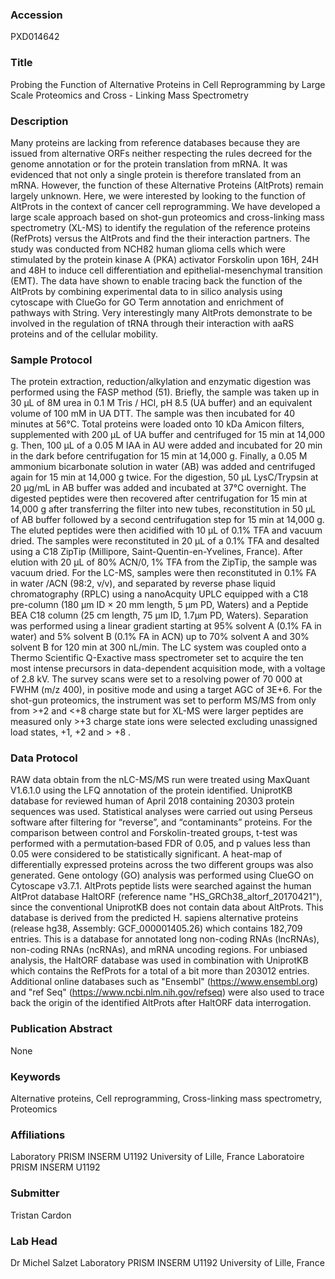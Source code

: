 ### Accession
PXD014642

### Title
Probing the Function of Alternative Proteins in Cell Reprogramming by Large Scale Proteomics and Cross - Linking Mass Spectrometry

### Description
Many proteins are lacking from reference databases because they are issued from alternative ORFs neither respecting the rules decreed for the genome annotation or for the protein translation from mRNA. It was evidenced that not only a single protein is therefore translated from an mRNA. However, the function of these Alternative Proteins (AltProts) remain largely unknown. Here, we were interested by looking to the function of AltProts in the context of cancer cell reprogramming. We have developed a large scale approach based on shot-gun proteomics and cross-linking mass spectrometry (XL-MS) to identify the regulation of the reference proteins (RefProts) versus the AltProts and find the their interaction partners. The study was conducted from NCH82 human glioma cells which were stimulated by the protein kinase A (PKA) activator Forskolin upon 16H, 24H and 48H to induce cell differentiation and epithelial-mesenchymal transition (EMT). The data have shown to enable tracing back the function of the AltProts by combining experimental data to in silico analysis using cytoscape with ClueGo for GO Term annotation and enrichment of pathways with String. Very interestingly many AltProts demonstrate to be involved in the regulation of tRNA through their interaction with aaRS proteins and of the cellular mobility.

### Sample Protocol
The protein extraction, reduction/alkylation and enzymatic digestion was performed using the FASP method (51). Briefly, the sample was taken up in 30 μL of 8M urea in 0.1 M Tris / HCl, pH 8.5 (UA buffer) and an equivalent volume of 100 mM in UA DTT. The sample was then incubated for 40 minutes at 56°C. Total proteins were loaded onto 10 kDa Amicon filters, supplemented with 200 μL of UA buffer and centrifuged for 15 min at 14,000 g. Then, 100 μL of a 0.05 M IAA in AU were added and incubated for 20 min in the dark before centrifugation for 15 min at 14,000 g. Finally, a 0.05 M ammonium bicarbonate solution in water (AB) was added and centrifuged again for 15 min at 14,000 g twice. For the digestion, 50 μL LysC/Trypsin at 20 μg/mL in AB buffer was added and incubated at 37°C overnight. The digested peptides were then recovered after centrifugation for 15 min at 14,000 g after transferring the filter into new tubes, reconstitution in 50 μL of AB buffer followed by a second centrifugation step for 15 min at 14,000 g. The eluted peptides were then acidified with 10 μL of 0.1% TFA and vacuum dried. The samples were reconstituted in 20 μL of a 0.1% TFA and desalted using a C18 ZipTip (Millipore, Saint-Quentin-en-Yvelines, France). After elution with 20 µL of 80% ACN/0, 1% TFA from the ZipTip, the sample was vacuum dried. For the LC-MS, samples were then reconstituted in 0.1% FA in water /ACN (98:2, v/v), and separated by reverse phase liquid chromatography (RPLC) using a nanoAcquity UPLC equipped with a C18 pre-column (180 μm ID × 20 mm length, 5 μm PD, Waters) and a Peptide BEA C18 column (25 cm length, 75 μm ID, 1.7µm PD, Waters). Separation was performed using a linear gradient starting at 95% solvent A (0.1% FA in water) and 5% solvent B (0.1% FA in ACN) up to 70% solvent A and 30% solvent B for 120 min at 300 nL/min. The LC system was coupled onto a Thermo Scientific Q-Exactive mass spectrometer set to acquire the ten most intense precursors in data-dependent acquisition mode, with a voltage of 2.8 kV. The survey scans were set to a resolving power of 70 000 at FWHM (m/z 400), in positive mode and using a target AGC of 3E+6. For the shot-gun proteomics, the instrument was set to perform MS/MS from only from >+2 and <+8 charge state but for XL-MS were larger peptides are measured only >+3 charge state ions were selected excluding unassigned load states, +1, +2 and > +8 .

### Data Protocol
RAW data obtain from the nLC-MS/MS run were treated using MaxQuant V1.6.1.0 using the LFQ annotation of the protein identified. UniprotKB database for reviewed human of April 2018 containing 20303 protein sequences was used. Statistical analyses were carried out using Perseus software after filtering for “reverse”, and “contaminants” proteins. For the comparison between control and Forskolin-treated groups, t-test was performed with a permutation‐based FDR of 0.05, and p values less than 0.05 were considered to be statistically significant. A heat-map of differentially expressed proteins across the two different groups was also generated. Gene ontology (GO) analysis was performed using ClueGO on Cytoscape v3.7.1. AltProts peptide lists were searched against the human AltProt database HaltORF (reference name "HS_GRCh38_altorf_20170421"), since the conventional UniprotKB does not contain data about AltProts. This database is derived from the predicted H. sapiens alternative proteins (release hg38, Assembly: GCF_000001405.26) which contains 182,709 entries. This is a database for annotated long non-coding RNAs (lncRNAs), non-coding RNAs (ncRNAs), and mRNA uncoding regions. For unbiased analysis, the HaltORF database was used in combination with UniprotKB which contains the RefProts for a total of a bit more than 203012 entries. Additional online databases such as "Ensembl" (https://www.ensembl.org) and "ref Seq" (https://www.ncbi.nlm.nih.gov/refseq) were also used to trace back the origin of the identified AltProts after HaltORF data interrogation.

### Publication Abstract
None

### Keywords
Alternative proteins, Cell reprogramming, Cross-linking mass spectrometry, Proteomics

### Affiliations
Laboratory PRISM INSERM U1192 University of Lille, France
Laboratoire PRISM INSERM U1192

### Submitter
Tristan Cardon

### Lab Head
Dr Michel Salzet
Laboratory PRISM INSERM U1192 University of Lille, France


